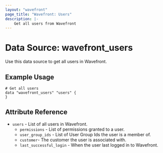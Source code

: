 ```yaml
---
layout: "wavefront"
page_title: "Wavefront: Users"
description: |-
    Get all users from Wavefront
---
```


# Data Source: wavefront_users

Use this data source to get all users in Wavefront. 

## Example Usage

```hcl
# Get all users
data "wavefront_users" "users" {
}
```

## Attribute Reference

* `users` - List of all users in Wavefront.
  * `permissions` - List of permissions granted to a user.
  * `user_group_ids` - List of User Group Ids the user is a member of.
  * `customer`- The customer the user is associated with.
  * `last_successful_login` - When the user last logged in to Wavefront.
